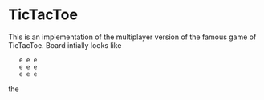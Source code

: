 # TicTacToe
This is an implementation of the multiplayer version of the famous game of TicTacToe. 
Board intially looks like 
```
   e e e
   e e e
   e e e
```
the 
   
